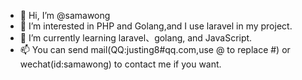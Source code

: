 - 👋 Hi, I’m @samawong
- 👀 I’m interested in PHP and Golang,and I use laravel in my project.
- 🌱 I’m currently learning laravel、golang, and JavaScript.
- 📫 You can send mail(QQ:justing8#qq.com,use @ to replace #) or wechat(id:samawong) to contact me if you want.


